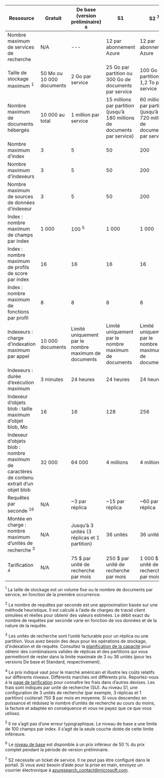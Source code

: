 Ressource|Gratuit|De base (version préliminaire) <sup>6</sup>|S1|S2 <sup>7</sup>
---|---|---|---|----
Nombre maximum de services de recherche|N/A|---|12 par abonnement Azure|12 par abonnement Azure 
Taille de stockage maximum <sup>1</sup>|50 Mo ou 10 000 documents|2 Go par service|25 Go par partition ou 300 Go de documents par service|100 Go par partition ou 1,2 To par service 
Nombre maximum de documents hébergés|10 000 au total|1 million par service|15 millions par partition (jusqu’à 180 millions de documents par service)|60 millions par partition (jusqu’à 720 millions de documents par service) 
Nombre maximum d’index|3|5|50|200 
Nombre maximum d’indexeurs|3|5|50|200 
Nombre maximum de sources de données d’indexeur |3|5|50|200 
Index : nombre maximum de champs par index|1 000|100 <sup>5</sup>|1 000|1 000 
Index : nombre maximum de profils de score par index|16|16|16|16 
Index : nombre maximum de fonctions par profil|8|8|8|8 
Indexeurs : charge d’indexation maximum par appel|10 000 documents|Limité uniquement par le nombre maximum de documents|Limité uniquement par le nombre maximum de documents|Limité uniquement par le nombre maximum de documents 
Indexeurs : durée d’exécution maximum|3 minutes|24 heures|24 heures|24 heures 
Indexeur d’objets blob : taille maximum d’objet blob, Mo|16|16|128|256 
Indexeur d’objets blob : nombre maximum de caractères de contenu extrait d’un objet blob|32 000|64 000|4 millions|4 millions 
Requêtes par seconde <sup>16</sup>|N/A|~3 par réplica|~15 par réplica|~60 par réplica 
Montée en charge : nombre maximum d’unités de recherche <sup>3</sup>|N/A|Jusqu’à 3 unités (3 réplicas et 1 partition)|36 unités|36 unités 
Tarification <sup>4</sup>|N/A|75 $ par unité de recherche par mois|250 $ par unité de recherche par mois|1 000 $ par unité de recherche par mois

<sup>1</sup> La taille de stockage est un volume fixe ou le nombre de documents par service, en fonction de la première occurrence.

<sup>2</sup> Le nombre de requêtes par seconde est une approximation basée sur une méthode heuristique. Il est calculé à l’aide de charges de travail client simulées et réelles pour obtenir des valeurs estimées. Le débit exact du nombre de requêtes par seconde varie en fonction de vos données et de la nature de la requête.

<sup>3</sup> Les unités de recherche sont l’unité facturable pour un réplica ou une partition. Vous avez besoin des deux pour les opérations de stockage, d’indexation et de requête. Consultez la [planification de la capacité](../articles/search/search-capacity-planning.md) pour obtenir des combinaisons valides de réplicas et des partitions qui vous permettront de rester dans la limite maximale de 3 ou 36 unités (pour les versions De base et Standard, respectivement).

<sup>4</sup> Le prix indiqué vaut pour le marché américain et illustre les coûts relatifs sur différents niveaux. Différents marchés ont différents prix. Reportez-vous à la [page de tarification](https://azure.microsoft.com/pricing/details/search/) pour connaître les frais dans d’autres devises. Les frais sont indiqués par unité de recherche (SU). Au niveau S1, une configuration de 3 unités de recherche (par exemple, 3 réplicas et 1 partition) coûterait 750 $ par mois en moyenne. Si vous descendez en puissance et réduisez le nombre d’unités de recherche au cours du moins, la facture et adaptée en conséquence et vous ne payez que ce que vous utilisez.

<sup>5</sup> Il ne s’agit pas d’une erreur typographique. Le niveau de base a une limite de 100 champs par index. Il s’agit de la seule couche dotée de cette limite inférieure.

<sup>6</sup> Le [niveau de base](http://aka.ms/azuresearchbasic) est disponible à un prix inférieur de 50 % du prix complet pendant la période de version préliminaire.

<sup>7</sup> S2 nécessite un ticket de service. Il ne peut pas être configuré dans le portail. Si vous avez besoin d’aide pour la prise en main, envoyez un courrier électronique à azuresearch_contact@microsoft.com.


